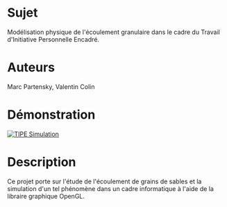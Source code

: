 # Sujet
Modélisation physique de l'écoulement granulaire dans le cadre du Travail d'Initiative Personnelle Encadré.

# Auteurs
Marc Partensky, Valentin Colin

# Démonstration
[![TIPE Simulation](https://s8.gifyu.com/images/output3c93f8a512f056ad.gif)](https://youtu.be/vGtPvrcQGY0)

# Description
Ce projet porte sur l'étude de l'écoulement de grains de sables
et la simulation d'un tel phénomène dans un cadre informatique
à l'aide de la libraire graphique OpenGL.